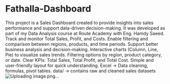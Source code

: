# Fathalla-Dashboard
This project is a Sales Dashboard created to provide insights into sales performance and support data-driven decision-making.
It was developed as part of my Data Analysis course at Route Academy with Eng. Hamdy Saeed.
Track and monitor Total Sales, Profit, and Costs.
Enable filtering and comparison between regions, products, and time periods.
Support better business analysis and decision-making.
Interactive charts (Column, Line, Pie) to visualize sales trends.
Filtering options by region, product category, or date.
Clear KPIs: Total Sales, Total Profit, and Total Cost.
Simple and user-friendly layout for quick understanding.
Excel → Data cleaning, formulas, pivot tables.
data/ → contains raw and cleaned sales datasets
![Uploading image.png…]()
